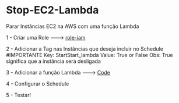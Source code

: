 # Stop-EC2-Lambda
Parar Instâncias EC2 na AWS com uma função Lambda

1 - Criar uma Role ---> [role-iam](https://github.com/Bruna0092/Stop-EC2-Lambda/blob/ab05e1ff0bc189c2ab841ba2f2000efb4c6879b9/role-iam)

2 - Adicionar a Tag nas Instâncias que deseja incluir no Schedule #IMPORTANTE
        Key: StartStart_lambda
        Value: True or False
        Obs: True significa que a instância será desligada

3 - Adicionar a função Lambda ---> [Code](https://github.com/Bruna0092/Stop-EC2-Lambda/blob/ab05e1ff0bc189c2ab841ba2f2000efb4c6879b9/funcao-lamda-stop-ec2)

4 - Configurar o Schedule

5 - Testar!
